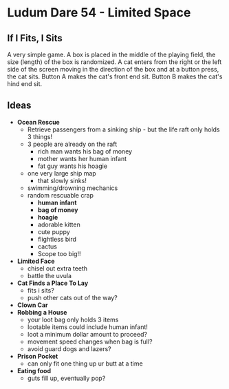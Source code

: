 # Ludum Dare 54 - Limited Space
## If I Fits, I Sits
A very simple game. A box is placed in the middle of the playing field, the size (length) of the box is randomized. A cat enters from the right or the left side of the screen moving in the direction of the box and at a button press, the cat sits. Button A makes the cat's front end sit. Button B makes the cat's hind end sit. 
## Ideas
* **Ocean Rescue**
    * Retrieve passengers from a sinking ship - but the life raft only holds 3 things!
    * 3 people are already on the raft
        * rich man wants his bag of money
        * mother wants her human infant
        * fat guy wants his hoagie
    * one very large ship map
        * that slowly sinks!
    * swimming/drowning mechanics
    * random rescuable crap
        * **human infant**
        * **bag of money**
        * **hoagie**
        * adorable kitten
        * cute puppy
        * flightless bird
        * cactus
        * Scope too big!!
* **Limited Face**
    * chisel out extra teeth
    * battle the uvula 
* **Cat Finds a Place To Lay**
    * fits i sits?
    * push other cats out of the way?
* **Clown Car**
* **Robbing a House**
    * your loot bag only holds 3 items
    * lootable items could include human infant!
    * loot a minimum dollar amount to proceed?
    * movement speed changes when bag is full?
    * avoid guard dogs and lazers?
* **Prison Pocket**
    * can only fit one thing up ur butt at a time
* **Eating food**
    * guts fill up, eventually pop?
